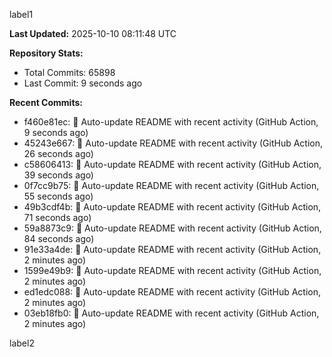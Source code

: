 
label1 
<!-- ACTIVITY_START -->
**Last Updated:** 2025-10-10 08:11:48 UTC

**Repository Stats:**
- Total Commits: 65898
- Last Commit: 9 seconds ago

**Recent Commits:**
- f460e81ec: 🤖 Auto-update README with recent activity (GitHub Action, 9 seconds ago)
- 45243e667: 🤖 Auto-update README with recent activity (GitHub Action, 26 seconds ago)
- c58606413: 🤖 Auto-update README with recent activity (GitHub Action, 39 seconds ago)
- 0f7cc9b75: 🤖 Auto-update README with recent activity (GitHub Action, 55 seconds ago)
- 49b3cdf4b: 🤖 Auto-update README with recent activity (GitHub Action, 71 seconds ago)
- 59a8873c9: 🤖 Auto-update README with recent activity (GitHub Action, 84 seconds ago)
- 91e33a4de: 🤖 Auto-update README with recent activity (GitHub Action, 2 minutes ago)
- 1599e49b9: 🤖 Auto-update README with recent activity (GitHub Action, 2 minutes ago)
- ed1edc088: 🤖 Auto-update README with recent activity (GitHub Action, 2 minutes ago)
- 03eb18fb0: 🤖 Auto-update README with recent activity (GitHub Action, 2 minutes ago)
<!-- ACTIVITY_END -->

label2

